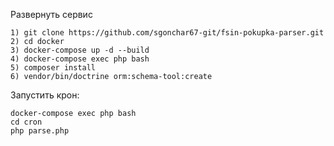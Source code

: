 Развернуть сервис
````
1) git clone https://github.com/sgonchar67-git/fsin-pokupka-parser.git
2) cd docker
3) docker-compose up -d --build
4) docker-compose exec php bash
5) composer install
6) vendor/bin/doctrine orm:schema-tool:create
````
Запустить крон:

````
docker-compose exec php bash
cd cron
php parse.php
````